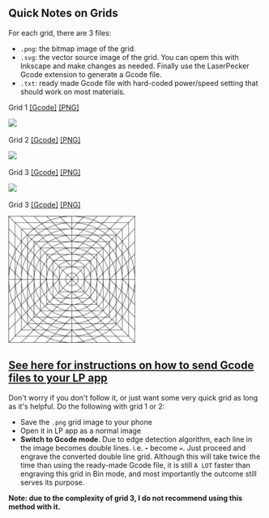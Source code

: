 ## Quick Notes on Grids

For each grid, there are 3 files:
* `.png`: the bitmap image of the grid.
* `.svg`: the vector source image of the grid. You can opem this with Inkscape and make changes as needed.
Finally use the LaserPecker Gcode extension to generate a Gcode file. 
* `.txt`: ready made Gcode file with hard-coded power/speed setting that should work on most materials.

Grid 1 [[Gcode]](grid_1.txt) [[PNG]](grid_1.png)

<img src="grid_1.png" width="250px">

Grid 2 [[Gcode]](grid_2.txt) [[PNG]](grid_2.png)

<img src="grid_2.png" width="250px">

Grid 3 [[Gcode]](grid_3.txt) [[PNG]](grid_3.png)

<img src="grid_3.png" width="250px">

Grid 3 [[Gcode]](grid_4.txt) [[PNG]](grid_4.png)

<img src="grid_4.png" width="250px">

## [See here for instructions on how to send Gcode files to your LP app](https://github.com/yy502/inkscape-laserpecker#sending-gcode-files-to-app)

Don't worry if you don't follow it, or just want some very quick grid as long as it's helpful. Do the following with grid 1 or 2:
* Save the `.png` grid image to your phone
* Open it in LP app as a normal image
* **Switch to Gcode mode**. Due to edge detection algorithm, each line in the image becomes double lines. i.e. **-** become `=`.
Just proceed and engrave the converted double line grid. Although this will take twice the time than using the ready-made Gcode file,
it is still `A LOT` faster than engraving this grid in Bin mode, and most importantly the outcome still serves its purpose.

**Note: due to the complexity of grid 3, I do not recommend using this method with it.**
